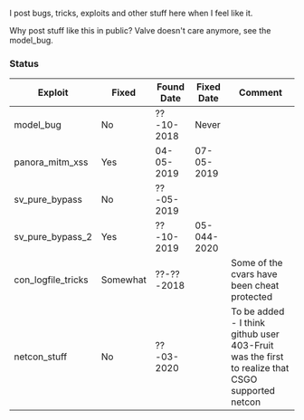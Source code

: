 I post bugs, tricks, exploits and other stuff here when I feel like it.

Why post stuff like this in public? Valve doesn't care anymore, see the model_bug.

### Status

| Exploit            | Fixed    | Found Date | Fixed Date  | Comment                                                                                         |
|--------------------|----------|------------|-------------|-------------------------------------------------------------------------------------------------|
| model_bug          | No       | ??-10-2018 | Never       |                                                                                                 |
| panora_mitm_xss    | Yes      | 04-05-2019 | 07-05-2019  |                                                                                                 |
| sv_pure_bypass     | No       | ??-05-2019 |             |                                                                                                 |
| sv_pure_bypass_2   | Yes      | ??-10-2019 | 05-044-2020 |                                                                                                 |
| con_logfile_tricks | Somewhat | ??-??-2018 |             | Some of the cvars have been cheat protected                                                     |
| netcon_stuff       | No       | ??-03-2020 |             | To be added - I think github user 403-Fruit was the first to realize that CSGO supported netcon |